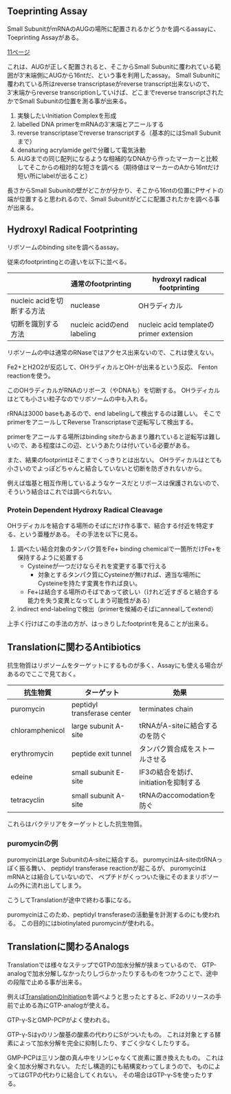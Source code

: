 
## Toeprinting Assay

Small SubunitがmRNAのAUGの場所に配置されるかどうかを調べるassayに、Toeprinting Assayがある。

[11ページ](https://karino2.github.io/ImageGallery/MolecularBiology728x3.html#lg=1&slide=10)


これは、AUGが正しく配置されると、そこからSmall Subunitに覆われている範囲が3'末端側にAUGから16ntだ、という事を利用したassay。
Small Subunitに覆われている所はreverse transcriptaseがreverse transcript出来ないので、
3'末端からreverse transcriptionしていけば、どこまでreverse transcriptされたかでSmall Subunitの位置を測る事が出来る。

1. 実験したいInitiation Complexを形成
2. labelled DNA primerをmRNAの3'末端とアニールする
3. reverse transcriptaseでreverse transcriptする（基本的にはSmall Subunitまで）
4. denaturing acrylamide gelで分離して電気泳動
5. AUGまでの同じ配列になるような相補的なDNAから作ったマーカーと比較してそこからの相対的な短さを調べる（期待値はマーカーのAから16ntだけ短い所にlabelが出ること）

長さからSmall Subunitの壁がどこかが分かり、そこから16ntの位置にPサイトの端が位置すると思われるので、Small Subunitがどこに配置されたかを調べる事が出来る。

## Hydroxyl Radical Footprinting

リボソームのbinding siteを調べるassay。

従来のfootprintingとの違いを以下に並べる。

|  | 通常のfootprinting | hydroxyl radical footprinting |
| ---- | ---- | ---- |
| nucleic acidを切断する方法 | nuclease | OHラディカル |
| 切断を識別する方法 | nucleic acidのend labeling | nucleic acid templateのprimer extension |

リボソームの中は通常のRNaseではアクセス出来ないので、これは使えない。

Fe2+とH2O2が反応して、OHラディカルとOH-が出来るという反応、
Fenton reactionを使う。

このOHラディカルがRNAのリボース（やDNAも）を切断する。
OHラディカルはとても小さい粒子なのでリボソームの中も入れる。

rRNAは3000 baseもあるので、end labelingして検出するのは難しい。
そこでprimerをアニールしてReverse Transcriptaseで逆転写して検出する。

primerをアニールする場所はbinding siteからあまり離れていると逆転写は難しいので、ある程度はこの辺、というあたりは付いている必要がある。

また、結果のfootprintはそこまでくっきりとは出ない。
OHラディカルはとても小さいのでよっぽどちゃんと結合していないと切断を防ぎきれないから。

例えば塩基と相互作用しているようなケースだとリボースは保護されないので、そういう結合はこれでは調べられない。

### Protein Dependent Hydroxy Radical Cleavage

OHラディカルを結合する場所のそばにだけ作る事で、結合する付近を特定する、という亜種がある。
その手法を以下に見る。

1. 調べたい結合対象のタンパク質をFe+ binding chemicalで一箇所だけFe+を保持するように処置する
    - Cysteineが一つだけならそれを変更する事で行える
       - 対象とするタンパク質にCysteineが無ければ、適当な場所にCysteineを持たす変異を作れば良い。
     - Fe+は結合する場所のそばであって欲しい（けれど近すぎると結合する能力を失う変異となってしまう可能性がある）
2. indirect end-labelingで検出（primerを候補のそばにannealしてextend）

上手く行けばこの手法の方が、はっきりしたfootprintを見ることが出来る。

## Translationに関わるAntibiotics

抗生物質はリボソームをターゲットにするものが多く、Assayにも使える場合があるのでここで見ておく。

| 抗生物質 | ターゲット | 効果 |
| ---- | ---- | ---- |
| puromycin | peptidyl transferase center | terminates chain |
| chloramphenicol | large subunit A-site | tRNAがA-siteに結合するのを防ぐ |
| erythromycin | peptide exit tunnel | タンパク質合成をストールさせる |
| edeine | small subunit E-site | IF3の結合を妨げ、initiationを抑制する |
| tetracyclin | small subunit A-site | tRNAのaccomodationを防ぐ |

これらはバクテリアをターゲットとした抗生物質。

### puromycinの例

puromycinはLarge SubunitのA-siteに結合する。
puromycinはA-siteのtRNAっぽく振る舞い、
peptidyl transferase reactionが起こるが、
puromycinはmRNAとは結合していないので、
ペプチドがくっついた後にそのままリボソームの外に流れ出してしまう。

こうしてTranslationが途中で終わる事になる。

puromycinはこのため、peptidyl transferaseの活動量を計測するのにも使われる。
この目的にはbiotinylated puromycinが使われる。

## Translationに関わるAnalogs

Translationでは様々なステップでGTPの加水分解が挟まっているので、
GTP-analogで加水分解しなかったりしづらかったりするものをつかうことで、途中の段階で止める事が出来る。

例えば[TranslationのInitiation](TranslationのInitiation.md)を調べようと思ったとすると、IF2のリリースの手前で止める為にGTP-analogが使える。

GTP-γ-SとGMP-PCPがよく使われる。

GTP-γ-Sはγのリン酸基の酸素の代わりにSがついたもの。
これは対象とする酵素によって加水分解を完全に抑制したり、すごく少なくしたりする。

GMP-PCPは三リン酸の真ん中をリンじゃなくて炭素に置き換えたもの。
これは全く加水分解されない。
ただし構造的にも結構変わってしまうので、
ものによってはGTPの代わりに結合してくれない。
その場合はGTP-γ-Sを使ったりする。